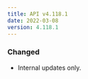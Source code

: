 ```yaml
---
title: API v4.118.1
date: 2022-03-08
version: 4.118.1
---
```


### Changed

- Internal updates only.